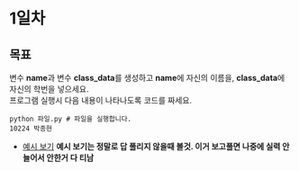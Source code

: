# 1일차
## 목표

변수 **name**과 변수 **class_data**를 생성하고 **name**에 자신의 이름을, **class_data**에 자신의 학번을 넣으세요.  
프로그램 실행시 다음 내용이 나타나도록 코드를 짜세요.   
```
python 파일.py # 파일을 실행합니다.
10224 박종현
```

 * [예시 보기](./example1.py) **__예시 보기는 정말로 답 풀리지 않을때 볼것. 이거 보고풀면 나중에 실력 안늘어서 안한거 다 티남__**
